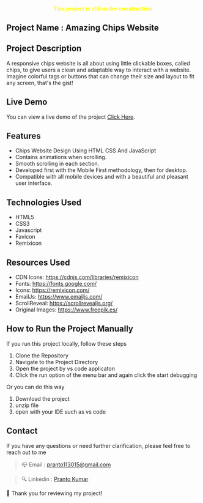 <h4 style="color :Yellow; text-align:center;">This project is still under construction</h4>

## Project Name : Amazing Chips Website

## Project Description 
A responsive chips website is all about using little clickable boxes, called chips, to give users a clean and adaptable way to interact with a website. Imagine colorful tags or buttons that can change their size and layout to fit any screen, that's the gist!

## Live Demo
You can view a live demo of the project [Click Here](#).


## Features
- Chips Website Design Using HTML CSS And JavaScript
- Contains animations when scrolling.
- Smooth scrolling in each section.
- Developed first with the Mobile First methodology, then for desktop.
- Compatible with all mobile devices and with a beautiful and pleasant user interface.

## Technologies Used  

- HTML5
- CSS3
- Javascript
- Favicon
- Remixicon


## Resources Used
- CDN Icons: https://cdnjs.com/libraries/remixicon
- Fonts: https://fonts.google.com/
- Icons: https://remixicon.com/
- EmailJs: https://www.emailjs.com/
- ScrollReveal: https://scrollrevealjs.org/
- Original Images: https://www.freepik.es/

## How to Run the Project Manually
If you run this project locally, follow these steps

1. Clone the Repository
2. Navigate to the Project Directory
3. Open the project by vs code applicaton
4. Click the run option of the menu bar and again click the start debugging


 Or you can do this way
  1. Download the project
  2. unzip file
  3. open with your IDE such as vs code


## Contact
If you have any questions or need further clarification, please feel free to reach out to me

> 📪 Email : pranto113015@gmail.com

> 🔍 Linkedin : [Pranto Kumar](https://www.linkedin.com/in/pranto-kumar-a326801b3/)

  💙 Thank you for reviewing my project!